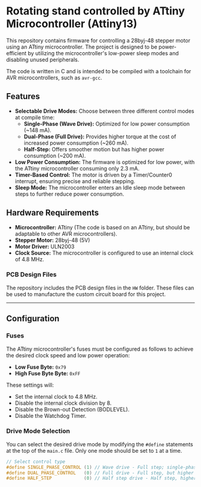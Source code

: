 # Rotating stand controlled by ATtiny Microcontroller (Attiny13)

This repository contains firmware for controlling a 28byj-48 stepper motor using an ATtiny microcontroller. The project is designed to be power-efficient by utilizing the microcontroller's low-power sleep modes and disabling unused peripherals.

The code is written in C and is intended to be compiled with a toolchain for AVR microcontrollers, such as `avr-gcc`.

## Features

* **Selectable Drive Modes:** Choose between three different control modes at compile time:
    * **Single-Phase (Wave Drive):** Optimized for low power consumption (~148 mA).
    * **Dual-Phase (Full Drive):** Provides higher torque at the cost of increased power consumption (~260 mA).
    * **Half-Step:** Offers smoother motion but has higher power consumption (~200 mA).
* **Low Power Consumption:** The firmware is optimized for low power, with the ATtiny microcontroller consuming only 2.3 mA.
* **Timer-Based Control:** The motor is driven by a Timer/Counter0 interrupt, ensuring precise and reliable stepping.
* **Sleep Mode:** The microcontroller enters an Idle sleep mode between steps to further reduce power consumption.

## Hardware Requirements

* **Microcontroller:** ATtiny (The code is based on an ATtiny, but should be adaptable to other AVR microcontrollers).
* **Stepper Motor:** 28byj-48 (5V)
* **Motor Driver:** ULN2003
* **Clock Source:** The microcontroller is configured to use an internal clock of 4.8 MHz.

### PCB Design Files

The repository includes the PCB design files in the `HW` folder. These files can be used to manufacture the custom circuit board for this project.

***

## Configuration

### Fuses

The ATtiny microcontroller's fuses must be configured as follows to achieve the desired clock speed and low power operation:

* **Low Fuse Byte:** `0x79`
* **High Fuse Byte Byte:** `0xFF`

These settings will:
* Set the internal clock to 4.8 MHz.
* Disable the internal clock division by 8.
* Disable the Brown-out Detection (BODLEVEL).
* Disable the Watchdog Timer.

### Drive Mode Selection

You can select the desired drive mode by modifying the `#define` statements at the top of the `main.c` file. Only one mode should be set to `1` at a time.

```c
// Select control type
#define SINGLE_PHASE_CONTROL (1) // Wave drive - Full step; single-phase control. (Consumption 148 mA)
#define DUAL_PHASE_CONTROL   (0) // Full drive - Full step, but higher consumption because I'm powering 2 coils, and higher force; dual-phase control. (Consumption approx. 260 mA)
#define HALF_STEP            (0) // Half step drive - Half step, higher consumption because I'm powering 2 coils. (Consumption approx. 200 mA)
